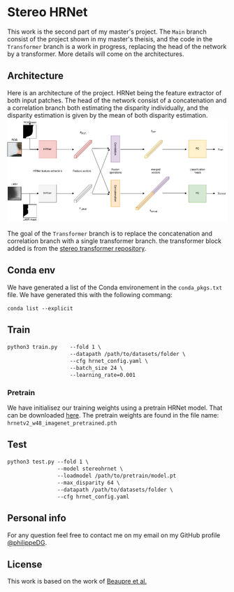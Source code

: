 # Stereo HRNet

This work is the second part of my master's project. The ` Main ` branch consist of the project shown in my master's theisis, and the code in the ` Transformer ` branch is a work in progress, replacing the head of the network by a transformer. More details will come on the architectures.

## Architecture

Here is an architecture of the project. HRNet being the feature extractor of both input patches. The head of the network consist of a concatenation and a correlation branch both estimating the disparity individually, and the disparity estimation is given by the mean of both disparity estimation.
![](images/4d-hrnet-net-arch.png)

The goal of the ` Transformer ` branch is to replace the concatenation and correlation branch with a single transformer branch. the transformer block added is from the [stereo transformer repository](https://github.com/mli0603/stereo-transformer).

## Conda env

We have generated a list of the Conda environement in the ` conda_pkgs.txt ` file. We have generated this with the following commang:

```
conda list --explicit
```

## Train

```
python3 train.py    --fold 1 \ 
                    --datapath /path/to/datasets/folder \  
                    --cfg hrnet_config.yaml \ 
                    --batch_size 24 \ 
                    --learning_rate=0.001
```

### Pretrain 
 We have initialisez our training weights using a pretrain HRNet model. That can be downloaded [here](https://github.com/HRNet/HRNet-Semantic-Segmentation).  The pretrain weights are found in the file name: ` hrnetv2_w48_imagenet_pretrained.pth `


## Test
```
python3 test.py --fold 1 \
                --model stereohrnet \
                --loadmodel /path/to/pretrain/model.pt  
                --max_disparity 64 \ 
                --datapath /path/to/datasets/folder \  
                --cfg hrnet_config.yaml 
```

## Personal info

For any question feel free to contact me on my email on my GitHub profile [@philippeDG](https://github.com/philippeDG).

## License

This work is based on the work of [Beaupre et al.](https://github.com/beaupreda/domain-networks) 


